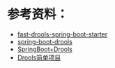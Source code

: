 # 参考资料：
* [fast-drools-spring-boot-starter](https://github.com/hongwen1993/fast-drools-spring-boot-starter)
* [spring-boot-drools](https://github.com/hongwen1993/spring-boot-drools)
* [SpringBoot+Drools](https://space.bilibili.com/564757/video?tid=0&keyword=drools&order=pubdate)
* [Drools简单项目](https://www.yiibai.com/drools/drools_sample_drools_program.html#article-start)